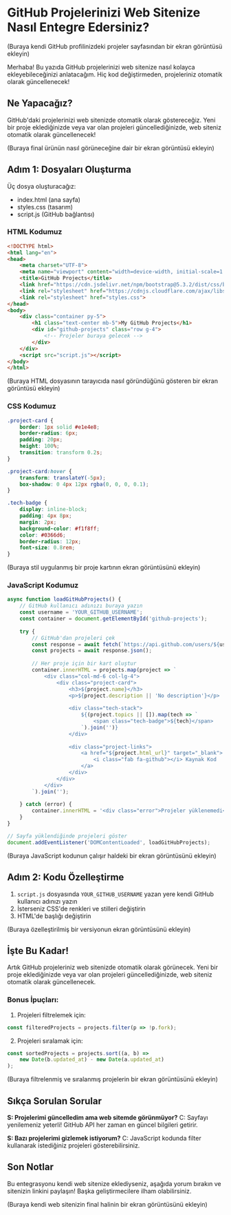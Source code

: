 # GitHub Projelerinizi Web Sitenize Nasıl Entegre Edersiniz?

(Buraya kendi GitHub profilinizdeki projeler sayfasından bir ekran görüntüsü ekleyin)

Merhaba! Bu yazıda GitHub projelerinizi web sitenize nasıl kolayca ekleyebileceğinizi anlatacağım. Hiç kod değiştirmeden, projeleriniz otomatik olarak güncellenecek! 

## Ne Yapacağız?

GitHub'daki projelerinizi web sitenizde otomatik olarak göstereceğiz. Yeni bir proje eklediğinizde veya var olan projeleri güncellediğinizde, web siteniz otomatik olarak güncellenecek!

(Buraya final ürünün nasıl görüneceğine dair bir ekran görüntüsü ekleyin)

## Adım 1: Dosyaları Oluşturma

Üç dosya oluşturacağız:
- index.html (ana sayfa)
- styles.css (tasarım)
- script.js (GitHub bağlantısı)

### HTML Kodumuz
```html
<!DOCTYPE html>
<html lang="en">
<head>
    <meta charset="UTF-8">
    <meta name="viewport" content="width=device-width, initial-scale=1.0">
    <title>GitHub Projects</title>
    <link href="https://cdn.jsdelivr.net/npm/bootstrap@5.3.2/dist/css/bootstrap.min.css" rel="stylesheet">
    <link rel="stylesheet" href="https://cdnjs.cloudflare.com/ajax/libs/font-awesome/6.4.2/css/all.min.css">
    <link rel="stylesheet" href="styles.css">
</head>
<body>
    <div class="container py-5">
        <h1 class="text-center mb-5">My GitHub Projects</h1>
        <div id="github-projects" class="row g-4">
            <!-- Projeler buraya gelecek -->
        </div>
    </div>
    <script src="script.js"></script>
</body>
</html>
```

(Buraya HTML dosyasının tarayıcıda nasıl göründüğünü gösteren bir ekran görüntüsü ekleyin)

### CSS Kodumuz
```css
.project-card {
    border: 1px solid #e1e4e8;
    border-radius: 6px;
    padding: 20px;
    height: 100%;
    transition: transform 0.2s;
}

.project-card:hover {
    transform: translateY(-5px);
    box-shadow: 0 4px 12px rgba(0, 0, 0, 0.1);
}

.tech-badge {
    display: inline-block;
    padding: 4px 8px;
    margin: 2px;
    background-color: #f1f8ff;
    color: #0366d6;
    border-radius: 12px;
    font-size: 0.8rem;
}
```

(Buraya stil uygulanmış bir proje kartının ekran görüntüsünü ekleyin)

### JavaScript Kodumuz
```javascript
async function loadGitHubProjects() {
    // GitHub kullanıcı adınızı buraya yazın
    const username = 'YOUR_GITHUB_USERNAME';
    const container = document.getElementById('github-projects');
    
    try {
        // GitHub'dan projeleri çek
        const response = await fetch(`https://api.github.com/users/${username}/repos`);
        const projects = await response.json();
        
        // Her proje için bir kart oluştur
        container.innerHTML = projects.map(project => `
            <div class="col-md-6 col-lg-4">
                <div class="project-card">
                    <h3>${project.name}</h3>
                    <p>${project.description || 'No description'}</p>
                    
                    <div class="tech-stack">
                        ${(project.topics || []).map(tech => `
                            <span class="tech-badge">${tech}</span>
                        `).join('')}
                    </div>
                    
                    <div class="project-links">
                        <a href="${project.html_url}" target="_blank">
                            <i class="fab fa-github"></i> Kaynak Kod
                        </a>
                    </div>
                </div>
            </div>
        `).join('');
        
    } catch (error) {
        container.innerHTML = '<div class="error">Projeler yüklenemedi</div>';
    }
}

// Sayfa yüklendiğinde projeleri göster
document.addEventListener('DOMContentLoaded', loadGitHubProjects);
```

(Buraya JavaScript kodunun çalışır haldeki bir ekran görüntüsünü ekleyin)

## Adım 2: Kodu Özelleştirme

1. `script.js` dosyasında `YOUR_GITHUB_USERNAME` yazan yere kendi GitHub kullanıcı adınızı yazın
2. İsterseniz CSS'de renkleri ve stilleri değiştirin
3. HTML'de başlığı değiştirin

(Buraya özelleştirilmiş bir versiyonun ekran görüntüsünü ekleyin)

## İşte Bu Kadar!

Artık GitHub projeleriniz web sitenizde otomatik olarak görünecek. Yeni bir proje eklediğinizde veya var olan projeleri güncellediğinizde, web siteniz otomatik olarak güncellenecek.

### Bonus İpuçları:

1. Projeleri filtrelemek için:
```javascript
const filteredProjects = projects.filter(p => !p.fork);
```

2. Projeleri sıralamak için:
```javascript
const sortedProjects = projects.sort((a, b) => 
    new Date(b.updated_at) - new Date(a.updated_at)
);
```

(Buraya filtrelenmiş ve sıralanmış projelerin bir ekran görüntüsünü ekleyin)

## Sıkça Sorulan Sorular

**S: Projelerimi güncelledim ama web sitemde görünmüyor?**
C: Sayfayı yenilemeniz yeterli! GitHub API her zaman en güncel bilgileri getirir.

**S: Bazı projelerimi gizlemek istiyorum?**
C: JavaScript kodunda filter kullanarak istediğiniz projeleri gösterebilirsiniz.

## Son Notlar

Bu entegrasyonu kendi web sitenize eklediyseniz, aşağıda yorum bırakın ve sitenizin linkini paylaşın! Başka geliştirmecilere ilham olabilirsiniz. 

(Buraya kendi web sitenizin final halinin bir ekran görüntüsünü ekleyin)

